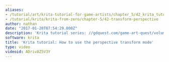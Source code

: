 ```yaml
---
aliases:
- /tutorial/art/krita-tutorial-for-game-artists/chapter_5/42_krita_tutorial_how_to_use_the_perspective_transform_mode
- /tutorial/krita/krita-from-zero/chapter-5/42-transform-perspective
author: nathan
date: "2017-01-20T07:54:29.000Z"
description: 'Krita tutorial series: //gdquest.com/game-art-quest/volume-1/course-public/'
software: krita
title: 'Krita tutorial: How to use the perspective transform mode'
type: video
videoid: ADriv8Z5V3Y
---
```

